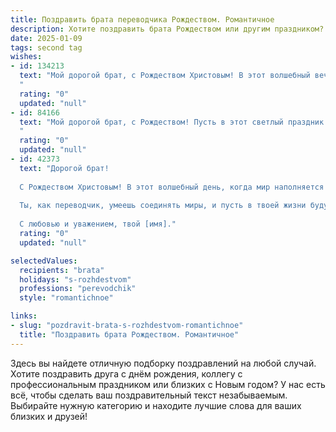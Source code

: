 ```yaml
---
title: Поздравить брата переводчика Рождеством. Романтичное
description: Хотите поздравить брата Рождеством или другим праздником? Наш ИИ создаст незабываемое поздравление, а вы обязательно выделитесь среди других.  
date: 2025-01-09
tags: second tag
wishes:
- id: 134213
  text: "Мой дорогой брат, с Рождеством Христовым! В этот волшебный вечер, полный света и тепла, я хочу пожелать тебе самого большого счастья, любви, и исполнения всех твоих самых заветных желаний. Пусть твоя жизнь, как прекрасный перевод сложной поэмы, будет наполнена красотой и смыслом, а каждое слово твоей судьбы будет звучать ясно и гармонично. Пусть Рождественская звезда освещает твой путь, указывая на чудеса и прекрасные моменты.  Крепко целую!
  "
  rating: "0"
  updated: "null"
- id: 84166
  text: "Мой дорогой брат, с Рождеством! Пусть в этот светлый праздник волшебство коснется твоего сердца, наполняя его теплом и любовью, как и твой талант переводчика наполняет мир пониманием и красотой разных культур.  Пусть звезды на небе сияют для тебя так же ярко, как твоя душа, и все твои мечты исполнятся.  Я люблю тебя!
  "
  rating: "0"
  updated: "null"
- id: 42373
  text: "Дорогой брат!
  
  С Рождеством Христовым! В этот волшебный день, когда мир наполняется светом и любовью, я хочу пожелать тебе, чтобы каждый момент жизни был полон чудес и вдохновения. Пусть сердца людей, с которыми ты общаешься, открываются перед тобой, как новые страницы в книге, где каждая встреча становится ярким событием.
  
  Ты, как переводчик, умеешь соединять миры, и пусть в твоей жизни будут только самые гармоничные и красивые сочетания. Желаю, чтобы твои мечты сбывались так же легко, как ты находишь слова для самых сложных текстов. Пусть каждый день приносит тебе радость, как праздник Рождества, даря свет и надежду.
  
  С любовью и уважением, твой [имя]."
  rating: "0"
  updated: "null"

selectedValues:
  recipients: "brata"
  holidays: "s-rozhdestvom"
  professions: "perevodchik"
  style: "romantichnoe"

links:
- slug: "pozdravit-brata-s-rozhdestvom-romantichnoe"
  title: "Поздравить брата Рождеством. Романтичное"
---
```


Здесь вы найдете отличную подборку поздравлений на любой случай.
Хотите поздравить друга с днём рождения, коллегу с профессиональным праздником или близких с Новым годом? У нас есть всё, чтобы сделать ваш поздравительный текст незабываемым. Выбирайте нужную категорию и находите лучшие слова для ваших близких и друзей!
